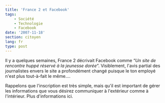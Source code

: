 ```yaml
---
title: 'France 2 et Facebook'
tags:
    - Société
    - Technologie
    - Facebook
date: '2007-11-18'
section: citoyen
lang: fr
type: post
---
```


Il y a quelques semaines, France 2 décrivait Facebook comme “_Un site de rencontre huppé réservé à la jeunesse dorée_“. Visiblement, l'avis partial des journalistes envers le site a profondément changé puisque le ton employé n'est plus tout-à-fait le même….

<!-- more -->

Rappelons que l'inscription est très simple, mais qu'il est important de gérer les informations que vous désirez communiquer à l'extérieur comme à l'intérieur. Plus d'informations ici.

<div>

</div>